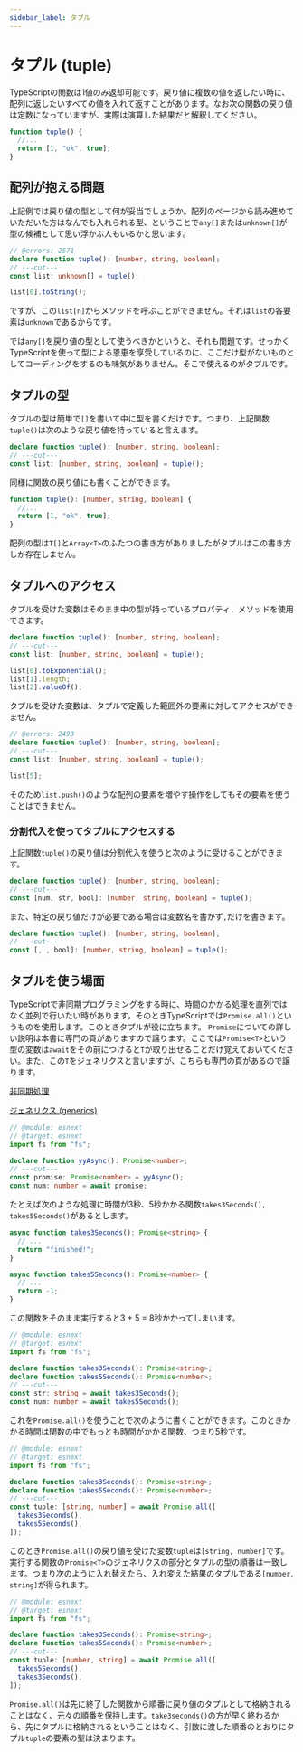 ```yaml
---
sidebar_label: タプル
---
```


# タプル (tuple)

TypeScriptの関数は1値のみ返却可能です。戻り値に複数の値を返したい時に、配列に返したいすべての値を入れて返すことがあります。なお次の関数の戻り値は定数になっていますが、実際は演算した結果だと解釈してください。

```ts twoslash
function tuple() {
  //...
  return [1, "ok", true];
}
```

## 配列が抱える問題

上記例では戻り値の型として何が妥当でしょうか。配列のページから読み進めていただいた方はなんでも入れられる型、ということで`any[]`または`unknown[]`が型の候補として思い浮かぶ人もいるかと思います。

```ts twoslash
// @errors: 2571
declare function tuple(): [number, string, boolean];
// ---cut---
const list: unknown[] = tuple();

list[0].toString();
```

ですが、この`list[n]`からメソッドを呼ぶことができません。それは`list`の各要素は`unknown`であるからです。

では`any[]`を戻り値の型として使うべきかというと、それも問題です。せっかくTypeScriptを使って型による恩恵を享受しているのに、ここだけ型がないものとしてコーディングをするのも味気がありません。そこで使えるのがタプルです。

## タプルの型

タプルの型は簡単で`[]`を書いて中に型を書くだけです。つまり、上記関数`tuple()`は次のような戻り値を持っていると言えます。

```ts twoslash
declare function tuple(): [number, string, boolean];
// ---cut---
const list: [number, string, boolean] = tuple();
```

同様に関数の戻り値にも書くことができます。

```ts twoslash
function tuple(): [number, string, boolean] {
  //...
  return [1, "ok", true];
}
```

配列の型は`T[]`と`Array<T>`のふたつの書き方がありましたがタプルはこの書き方しか存在しません。

## タプルへのアクセス

タプルを受けた変数はそのまま中の型が持っているプロパティ、メソッドを使用できます。

```ts twoslash
declare function tuple(): [number, string, boolean];
// ---cut---
const list: [number, string, boolean] = tuple();

list[0].toExponential();
list[1].length;
list[2].valueOf();
```

タプルを受けた変数は、タプルで定義した範囲外の要素に対してアクセスができません。

```ts twoslash
// @errors: 2493
declare function tuple(): [number, string, boolean];
// ---cut---
const list: [number, string, boolean] = tuple();

list[5];
```

そのため`list.push()`のような配列の要素を増やす操作をしてもその要素を使うことはできません。

### 分割代入を使ってタプルにアクセスする

上記関数`tuple()`の戻り値は分割代入を使うと次のように受けることができます。

```ts twoslash
declare function tuple(): [number, string, boolean];
// ---cut---
const [num, str, bool]: [number, string, boolean] = tuple();
```

また、特定の戻り値だけが必要である場合は変数名を書かず`,`だけを書きます。

```ts twoslash
declare function tuple(): [number, string, boolean];
// ---cut---
const [, , bool]: [number, string, boolean] = tuple();
```

## タプルを使う場面

TypeScriptで非同期プログラミングをする時に、時間のかかる処理を直列ではなく並列で行いたい時があります。そのときTypeScriptでは`Promise.all()`というものを使用します。このときタプルが役に立ちます。
`Promise`についての詳しい説明は本書に専門の頁がありますので譲ります。ここでは`Promise<T>`という型の変数は`await`をその前につけると`T`が取り出せることだけ覚えておいてください。また、この`T`をジェネリクスと言いますが、こちらも専門の頁があるので譲ります。

[非同期処理](../asynchronous/README.md)

[ジェネリクス (generics)](/reference/generics)

```ts twoslash
// @module: esnext
// @target: esnext
import fs from "fs";

declare function yyAsync(): Promise<number>;
// ---cut---
const promise: Promise<number> = yyAsync();
const num: number = await promise;
```

たとえば次のような処理に時間が3秒、5秒かかる関数`takes3Seconds(), takes5Seconds()`があるとします。

```ts twoslash
async function takes3Seconds(): Promise<string> {
  // ...
  return "finished!";
}

async function takes5Seconds(): Promise<number> {
  // ...
  return -1;
}
```

この関数をそのまま実行すると3 + 5 = 8秒かかってしまいます。

```ts twoslash
// @module: esnext
// @target: esnext
import fs from "fs";

declare function takes3Seconds(): Promise<string>;
declare function takes5Seconds(): Promise<number>;
// ---cut---
const str: string = await takes3Seconds();
const num: number = await takes5Seconds();
```

これを`Promise.all()`を使うことで次のように書くことができます。このときかかる時間は関数の中でもっとも時間がかかる関数、つまり5秒です。

```ts twoslash
// @module: esnext
// @target: esnext
import fs from "fs";

declare function takes3Seconds(): Promise<string>;
declare function takes5Seconds(): Promise<number>;
// ---cut---
const tuple: [string, number] = await Promise.all([
  takes3Seconds(),
  takes5Seconds(),
]);
```

このとき`Promise.all()`の戻り値を受けた変数`tuple`は`[string, number]`です。実行する関数の`Promise<T>`のジェネリクスの部分とタプルの型の順番は一致します。つまり次のように入れ替えたら、入れ変えた結果のタプルである`[number, string]`が得られます。

```ts twoslash
// @module: esnext
// @target: esnext
import fs from "fs";

declare function takes3Seconds(): Promise<string>;
declare function takes5Seconds(): Promise<number>;
// ---cut---
const tuple: [number, string] = await Promise.all([
  takes5Seconds(),
  takes3Seconds(),
]);
```

`Promise.all()`は先に終了した関数から順番に戻り値のタプルとして格納されることはなく、元々の順番を保持します。`take3seconds()`の方が早く終わるから、先にタプルに格納されるということはなく、引数に渡した順番のとおりにタプル`tuple`の要素の型は決まります。
